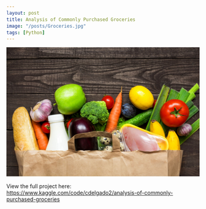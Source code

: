 ```yaml
---
layout: post
title: Analysis of Commonly Purchased Groceries
image: "/posts/Groceries.jpg"
tags: [Python]
---
```


![alt text](/img/posts/Groceries.jpg "Simpsons")

View the full project here: https://www.kaggle.com/code/cdelgado2/analysis-of-commonly-purchased-groceries
